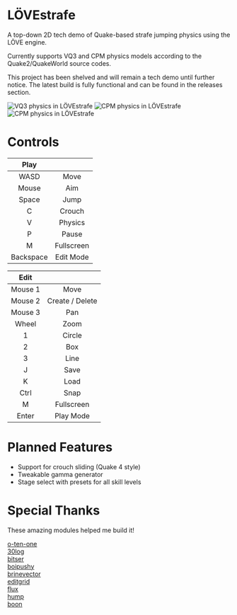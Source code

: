 # LÖVEstrafe

A top-down 2D tech demo of Quake-based strafe jumping physics using the LÖVE engine.

Currently supports VQ3 and CPM physics models according to the Quake2/QuakeWorld source codes.

This project has been shelved and will remain a tech demo until further notice. The latest build is fully functional and can be found in the releases section.


![VQ3 physics in LÖVEstrafe](meta/LÖVEstrafe_200507_1.png)
![CPM physics in LÖVEstrafe](meta/LÖVEstrafe_200507_2.png)
![CPM physics in LÖVEstrafe](meta/LÖVEstrafe_200507_3.png)


# Controls

| Play ||
| :---: | :---: |
| WASD | Move |
| Mouse | Aim |
| Space | Jump |
| C | Crouch |
| V | Physics |
| P | Pause |
| M | Fullscreen |
| Backspace | Edit Mode |

| Edit ||
| :---: | :---: |
| Mouse 1 | Move |
| Mouse 2 | Create / Delete |
| Mouse 3 | Pan |
| Wheel | Zoom |
| 1 | Circle |
| 2 | Box |
| 3 | Line |
| J | Save |
| K | Load |
| Ctrl | Snap |
| M | Fullscreen |
| Enter | Play Mode |


# Planned Features

- Support for crouch sliding (Quake 4 style)
- Tweakable gamma generator
- Stage select with presets for all skill levels


# Special Thanks

These amazing modules helped me build it!

[o-ten-one](https://github.com/love2d-community/splashes)  
[30log](https://github.com/Yonaba/30log)  
[bitser](https://github.com/gvx/bitser)  
[boipushy](https://github.com/adnzzzzZ/boipushy)  
[brinevector](https://github.com/novemberisms/brinevector)  
[editgrid](https://github.com/bakpakin/Editgrid)  
[flux](https://github.com/rxi/flux)  
[hump](https://github.com/vrld/hump)  
[boon](https://github.com/camchenry/boon)  
